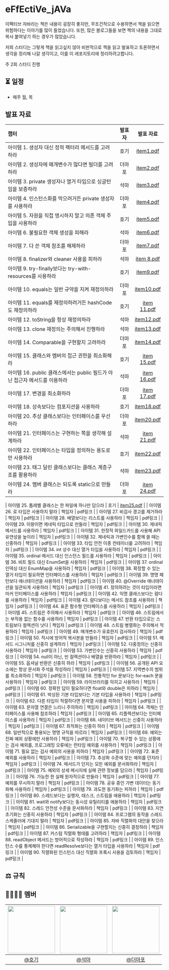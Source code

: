 # eFfEctiVe_jAVa
이펙티브 자바라는 책은 내용이 굉장히 좋지만, 무조건적으로 수용하면서 책을 읽으면 위험하다는 이야기를 많이 들었습니다. 
또한, 많은 블로그들을 보면 책의 내용을 그대로 복사 붙여넣기 하는 경우가 많았습니다.

저희 스터디는 그렇게 책을 읽고싶지 않아 비판적으로 책을 읽고 발표하고 토론하면서 생각을 정리해 나갈 생각이고, 이를 이 레포지토리에 정리하려고합니다.

주 2회 스터디 진행

## ⏳ 일정
- 매주 월, 목

## 발표 자료
| 챕터                                                               | 발표자 |           발표 자료         | 
|:--|:--:|:--:|
| 아이템 1. 생성자 대신 정적 팩터리 메서드를 고려하라                           |  호기  | [item1.pdf](https://github.com/user-attachments/files/18394777/item1.pdf) |  
| 아이템 2. 생성자에 매개변수가 많다면 빌더를 고려하라                          | 더마포 | [item2.pdf](https://github.com/user-attachments/files/18394791/item2.pdf) |  
| 아이템 3. private 생성자나 열거 타입으로 싱글턴임을 보증하라                  |  석마  | [item3.pdf](https://github.com/user-attachments/files/18394739/item3.pdf) |  
| 아이템 4. 인스턴스화를 막으려거든 private 생성자를 사용하라                   |  더마포 | [item4.pdf](https://github.com/user-attachments/files/18394785/item4.pdf) |  
| 아이템 5. 자원을 직접 명시하지 말고 의존 객체 주입을 사용하라                   |  호기 | [item5.pdf](https://github.com/user-attachments/files/18394782/item5.pdf) |  
| 아이템 6. 불필요한 객체 생성을 피해라                                     |  석마  | [item6.pdf](https://github.com/user-attachments/files/18394741/item6.pdf) |  
| 아이템 7. 다 쓴 객체 참조를 해제하라                                     |  더마포  | [item7.pdf](https://github.com/user-attachments/files/18450063/7.pdf)  |  
| 아이템 8. finalizer와 cleaner 사용을 피하라                            |  석마  | [item 8.pdf](https://github.com/user-attachments/files/18450079/item.8.pdf)|  
| 아이템 9. try-finally보다는 try-with-resources를 사용하라              |  호기  | [item9.pdf](https://github.com/user-attachments/files/18450145/item9.pdf) | 
| 아이템 10. equals는 일반 규약을 지켜 재정의하라                           |  더마포  | [item10.pdf](https://github.com/user-attachments/files/18516269/10.eqauls.pdf) |
| 아이템 11. equals를 재정의하려거든 hashCode도 재정의하라                  |  호기  | [item 11.pdf](https://github.com/user-attachments/files/18652539/item.11.pdf) |  
| 아이템 12. toString을 항상 재정의하라                                  |  석마  | [item12.pdf](https://github.com/user-attachments/files/18530850/12.pdf) | 
| 아이템 13. clone 재정의는 주의해서 진행하라                               |  석마  | [item13.pdf](https://github.com/user-attachments/files/18652516/item13.pdf) |
| 아이템 14. Comparable을 구현할지 고려하라                                |  더마포 | [item14.pdf](https://github.com/user-attachments/files/18652591/14.Comparable.pdf) |
| 아이템 15. 클래스와 멤버의 접근 권한을 최소화해라                             |  호기  | [item 15.pdf](https://github.com/user-attachments/files/18652541/item.15.pdf) | 
| 아이템 16. public 클래스에서는 public 필드가 아닌 접근자 메서드를 이용하라       |  석마  | [item 16.pdf](https://github.com/user-attachments/files/18763345/item.16.pdf) |
| 아이템 17. 변경을 최소화하라                                             |  더마포 |  [item 17.pdf](https://github.com/user-attachments/files/18763527/17.pdf)|
| 아이템 18. 상속보다는 컴포지션을 사용하라                                   |  호기  | [item18.pdf](https://github.com/user-attachments/files/18763478/item18.pdf) | 
| 아이템 20. 추상 클래스보다는 인터페이스를 우선하라                             |  더마포 | [item20.pdf](https://github.com/user-attachments/files/18843102/20.pdf) |
| 아이템 21. 인터페이스는 구현하는 쪽을 생각해 설계하라                          |   석마   | [item 21.pdf](https://github.com/user-attachments/files/18840263/item.21.pdf)|
| 아이템 22. 인터페이스는 타입을 정의하는 용도로만 사용하라                          |   호기   | [item22.pdf](https://github.com/user-attachments/files/18979998/item22.pdf) |
| 아이템 23. 태그 달린 클래스보다는 클래스 계층구조를 활용하라                     | 석마 | [item23.pdf](https://github.com/user-attachments/files/18979961/item23.pdf) |
| 아이템 24. 멤버 클래스는 되도록 static으로 만들라                     | 더마포 |[item 24.pdf](https://github.com/user-attachments/files/18981565/24.static.pdf) |

| 아이템 25. 톱레벨 클래스는 한 파일에 하나만 담으라                   | 호기 | [item25.pdf](https://github.com/user-attachments/files/18980008/item25.pdf) |
| 아이템 26. 로 타입은 사용하지 말라                                   | 책임자 | pdf링크 |
| 아이템 27. 비검사 경고를 제거하라                                   | 책임자 | pdf링크 |
| 아이템 28. 배열보다는 리스트를 사용하라                             | 책임자 | pdf링크 |
| 아이템 29. 이왕이면 제네릭 타입으로 만들라                         | 책임자 | pdf링크 |
| 아이템 30. 제네릭 메서드를 사용하라                               | 책임자 | pdf링크 |
| 아이템 31. 한정적 와일드카드를 사용해 API 유연성을 높이라           | 책임자 | pdf링크 |
| 아이템 32. 제네릭과 가변인수를 함께 쓸 때는 신중하라               | 책임자 | pdf링크 |
| 아이템 33. 타입 안전 이종 컨테이너를 고려하라                       | 책임자 | pdf링크 |
| 아이템 34. int 상수 대신 열거 타입을 사용하라                      | 책임자 | pdf링크 |
| 아이템 35. ordinal 메서드 대신 인스턴스 필드를 사용하라            | 책임자 | pdf링크 |
| 아이템 36. 비트 필드 대신 EnumSet을 사용하라                       | 책임자 | pdf링크 |
| 아이템 37. ordinal 인덱싱 대신 EnumMap을 사용하라                  | 책임자 | pdf링크 |
| 아이템 38. 확장할 수 있는 열거 타입이 필요하면 인터페이스를 사용하라 | 책임자 | pdf링크 |
| 아이템 39. 명명 패턴보다 애너테이션을 사용하라                     | 책임자 | pdf링크 |
| 아이템 40. @Override 애너테이션을 일관되게 사용하라                | 책임자 | pdf링크 |
| 아이템 41. 정의하려는 것이 타입이라면 마커 인터페이스를 사용하라    | 책임자 | pdf링크 |
| 아이템 42. 익명 클래스보다는 람다를 사용하라                       | 책임자 | pdf링크 |
| 아이템 43. 람다보다는 메서드 참조를 사용하라                       | 책임자 | pdf링크 |
| 아이템 44. 표준 함수형 인터페이스를 사용하라                       | 책임자 | pdf링크 |
| 아이템 45. 스트림은 주의해서 사용하라                             | 책임자 | pdf링크 |
| 아이템 46. 스트림에서는 부작용 없는 함수를 사용하라                | 책임자 | pdf링크 |
| 아이템 47. 반환 타입으로는 스트림보다 컬렉션이 낫다                | 책임자 | pdf링크 |
| 아이템 48. 스트림 병렬화는 주의해서 적용하라                      | 책임자 | pdf링크 |
| 아이템 49. 매개변수가 유효한지 검사하라                           | 책임자 | pdf링크 |
| 아이템 50. 적시에 방어적 복사본을 만들라                           | 책임자 | pdf링크 |
| 아이템 51. 메서드 시그니처를 신중히 설계하라                       | 책임자 | pdf링크 |
| 아이템 52. 다중정의는 신중히 사용하라                             | 책임자 | pdf링크 |
| 아이템 53. 가변인수는 신중히 사용하라                             | 책임자 | pdf링크 |
| 아이템 54. null이 아닌, 빈 컬렉션이나 배열을 반환하라              | 책임자 | pdf링크 |
| 아이템 55. 옵셔널 반환은 신중히 하라                               | 책임자 | pdf링크 |
| 아이템 56. 공개된 API 요소에는 항상 문서화 주석을 작성하라         | 책임자 | pdf링크 |
| 아이템 57. 지역변수의 범위를 최소화하라                           | 책임자 | pdf링크 |
| 아이템 58. 전통적인 for 문보다는 for-each 문을 사용하라           | 책임자 | pdf링크 |
| 아이템 59. 라이브러리를 익히고 사용하라                           | 책임자 | pdf링크 |
| 아이템 60. 정확한 답이 필요하다면 float와 double은 피하라        | 책임자 | pdf링크 |
| 아이템 61. 박싱된 기본 타입보다는 기본 타입을 사용하라            | 책임자 | pdf링크 |
| 아이템 62. 다른 타입이 적절하다면 문자열 사용을 피하라            | 책임자 | pdf링크 |
| 아이템 63. 문자열 연결은 느리니 주의하라                          | 책임자 | pdf링크 |
| 아이템 64. 객체는 인터페이스를 사용해 참조하라                     | 책임자 | pdf링크 |
| 아이템 65. 리플렉션보다는 인터페이스를 사용하라                   | 책임자 | pdf링크 |
| 아이템 66. 네이티브 메서드는 신중히 사용하라                      | 책임자 | pdf링크 |
| 아이템 67. 최적화는 신중히 하라                                   | 책임자 | pdf링크 |
| 아이템 68. 일반적으로 통용되는 명명 규칙을 따르라                 | 책임자 | pdf링크 |
| 아이템 69. 예외는 진짜 예외 상황에만 사용하라                     | 책임자 | pdf링크 |
| 아이템 70. 복구할 수 있는 상황에는 검사 예외를, 프로그래밍 오류에는 런타임 예외를 사용하라 | 책임자 | pdf링크 |
| 아이템 71. 필요 없는 검사 예외의 사용을 피하라                    | 책임자 | pdf링크 |
| 아이템 72. 표준 예외를 사용하라                                   | 책임자 | pdf링크 |
| 아이템 73. 추상화 수준에 맞는 예외를 던지라                        | 책임자 | pdf링크 |
| 아이템 74. 메서드가 던지는 모든 예외를 문서화하라                  | 책임자 | pdf링크 |
| 아이템 75. 예외의 상세 메시지에 실패 관련 정보를 담으라           | 책임자 | pdf링크 |
| 아이템 76. 가능한 한 실패 원자적으로 만들라                       | 책임자 | pdf링크 |
| 아이템 77. 예외를 무시하지 말라                                   | 책임자 | pdf링크 |
| 아이템 78. 공유 중인 가변 데이터는 동기화해 사용하라              | 책임자 | pdf링크 |
| 아이템 79. 과도한 동기화는 피하라                                 | 책임자 | pdf링크 |
| 아이템 80. 스레드보다는 실행자, 태스크, 스트림을 애용하라         | 책임자 | pdf링크 |
| 아이템 81. wait와 notify보다는 동시성 유틸리티를 애용하라         | 책임자 | pdf링크 |
| 아이템 82. 스레드 안전성 수준을 문서화하라                        | 책임자 | pdf링크 |
| 아이템 83. 지연 초기화는 신중히 사용하라                          | 책임자 | pdf링크 |
| 아이템 84. 프로그램의 동작을 스레드 스케줄러에 기대지 말라        | 책임자 | pdf링크 |
| 아이템 85. 자바 직렬화의 대안을 찾으라                            | 책임자 | pdf링크 |
| 아이템 86. Serializable을 구현할지는 신중히 결정하라             | 책임자 | pdf링크 |
| 아이템 87. 커스텀 직렬화 형태를 고려하라                          | 책임자 | pdf링크 |
| 아이템 88. readObject 메서드는 방어적으로 작성하라                | 책임자 | pdf링크 |
| 아이템 89. 인스턴스 수를 통제해야 한다면 readResolve보다는 열거 타입을 사용하라 | 책임자 | pdf링크 |
| 아이템 90. 직렬화된 인스턴스 대신 직렬화 프록시 사용을 검토하라    | 책임자 | pdf링크 |






## ⚖️ 규칙


## 👨‍👨‍👦‍👦 멤버
| <img src="https://avatars.githubusercontent.com/hoyeonyy" width=150> | <img src="https://avatars.githubusercontent.com/SongGwanSeok" width=150>  | <img src="https://avatars.githubusercontent.com/sgo722" width=150> |
|:--:|:--:|:--:|
| [@호기](https://github.com/hoyeonyy)|[@석마](https://github.com/SongGwanSeok)| [@더마포](https://github.com/sgo722)| 
